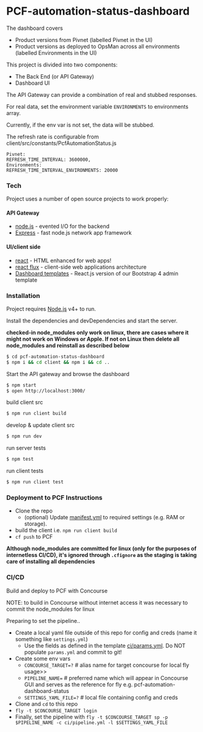 # PCF-automation-status-dashboard

The dashboard covers
- Product versions from Pivnet (labelled Pivnet in the UI)
- Product versions as deployed to OpsMan across all environments (labelled Environments in the UI)

This project is divided into two components:
 - The Back End (or API Gateway)
 - Dashboard UI

The API Gateway can provide a combination of real and stubbed responses.

For real data, set the environment variable `ENVIRONMENTS` to environments array.

Currently, if the env var is not set, the data will be stubbed.

The refresh rate is configurable from client/src/constants/PcfAutomationStatus.js

```
Pivnet:
REFRESH_TIME_INTERVAL: 3600000,
Environments:
REFRESH_TIME_INTERVAL_ENVIRONMENTS: 20000
```

### Tech
Project uses a number of open source projects to work properly:
#### API Gateway
* [node.js](https://nodejs.org/en/) - evented I/O for the backend
* [Express](https://expressjs.com/) - fast node.js network app framework

#### UI/client side
* [react](https://facebook.github.io/react/) - HTML enhanced for web apps!
* [react flux](https://facebook.github.io/flux/docs/overview.html) - client-side web applications architecture
* [Dashboard templates](https://github.com/mrholek/CoreUI-React) - React.js version of our Bootstrap 4 admin template

### Installation

Project requires [Node.js](https://nodejs.org/) v4+ to run.

Install the dependencies and devDependencies and start the server.

**checked-in node_modules only work on linux, there are cases where it might not work on Windows or Apple. If not on Linux then delete all node_modules and reinstall as described below**

```sh
$ cd pcf-automation-status-dashboard
$ npm i && cd client && npm i && cd ..
```

Start the API gateway and browse the dashboard
```sh
$ npm start
$ open http://localhost:3000/
```

build client src
```sh
$ npm run client build
```

develop & update client src
```sh
$ npm run dev
```

run server tests
```sh
$ npm test
```

run client tests
```sh
$ npm run client test
```

### Deployment to PCF Instructions

* Clone the repo
  * (optional) Update [manifest.yml](manifest.yml) to required settings (e.g. RAM or storage).
* build the client i.e. `npm run client build`
* `cf push` to PCF

**Although node_modules are committed for linux (only for the purposes of internetless CI/CD), it's ignored through `.cfignore` as the staging is taking care of installing all dependencies**

### CI/CD

Build and deploy to PCF with Concourse

NOTE: to build in Concourse without internet access it was necessary to commit the node_modules for linux

Preparing to set the pipeline..
* Create a local yaml file outside of this repo for config and creds (name it something like `settings.yml`)
  * Use the fields as defined in the template [ci/params.yml](ci/params.yml). Do NOT populate `params.yml` and commit to git!
* Create some env vars
  * `CONCOURSE_TARGET=?` # alias name for target concourse for local fly usage>>
  * `PIPELINE_NAME=` # preferred name which will appear in Concourse GUI and serves as the reference for fly e.g. pcf-automation-dashboard-status
  * `SETTINGS_YAML_FILE=?` # local file containing config and creds
* Clone and `cd` to this repo
* `fly -t $CONCOURSE_TARGET login`
* Finally, set the pipeline with `fly -t $CONCOURSE_TARGET sp -p $PIPELINE_NAME -c ci/pipeline.yml -l $SETTINGS_YAML_FILE`
